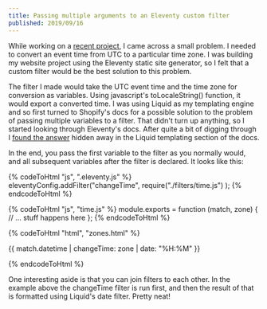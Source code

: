 ```yaml
---
title: Passing multiple arguments to an Eleventy custom filter
published: 2019/09/16
---
```


While working on a [recent project](https://www.fershad.com/work/rwc-2019-fixtures-kanban/), I came across a small problem. I needed to convert an event time from UTC to a particular time zone. I was building my website project using the Eleventy static site generator, so I felt that a custom filter would be the best solution to this problem.

The filter I made would take the UTC event time and the time zone for conversion as variables. Using javascript's toLocaleString() function, it would export a converted time. I was using Liquid as my templating engine and so first turned to Shopify's docs for a possible solution to the problem of passing multiple variables to a filter. That didn't turn up anything, so I started looking through Eleventy's docs. After quite a bit of digging through I [found the answer](https://www.11ty.io/docs/languages/liquid/#multiple-filter-arguments) hidden away in the Liquid templating section of the docs.

In the end, you pass the first variable to the filter as you normally would, and all subsequent variables after the filter is declared. It looks like this:

<!-- markdownlint-disable -->
{% codeToHtml "js", ".eleventy.js" %}
eleventyConfig.addFilter("changeTime", require("./filters/time.js") );
{% endcodeToHtml %}
<!-- markdownlint-enable -->

<!-- markdownlint-disable -->
{% codeToHtml "js", "time.js" %}
module.exports = function (match, zone) {
  // ... stuff happens here
};
{% endcodeToHtml %}
<!-- markdownlint-enable -->

<!-- markdownlint-disable -->
{% codeToHtml "html", "zones.html" %}
    <p>{{ match.datetime | changeTime: zone | date: "%H:%M" }}</p>
{% endcodeToHtml %}
<!-- markdownlint-enable -->

One interesting aside is that you can join filters to each other. In the example above the changeTime filter is run first, and then the result of that is formatted using Liquid's date filter. Pretty neat!
